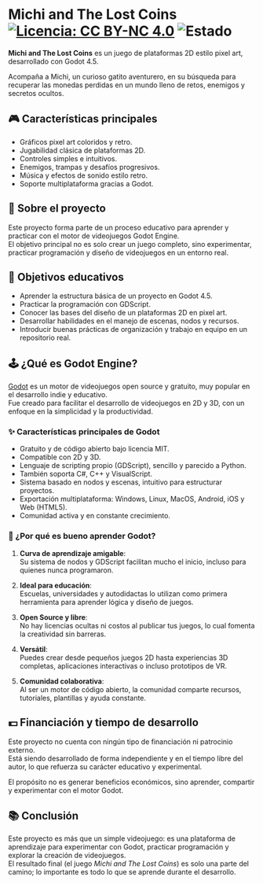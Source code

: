 # Michi and The Lost Coins [![Licencia: CC BY-NC 4.0](https://img.shields.io/badge/Licencia-CC%20BY--NC%204.0-lightgrey.svg)](https://creativecommons.org/licenses/by-nc/4.0/) ![Estado](https://img.shields.io/badge/Estado-En%20desarrollo-red)


**Michi and The Lost Coins** es un juego de plataformas 2D estilo pixel art, desarrollado con Godot 4.5.  

Acompaña a Michi, un curioso gatito aventurero, en su búsqueda para recuperar las monedas perdidas en un mundo lleno de retos, enemigos y secretos ocultos.  

## 🎮 Características principales
- Gráficos pixel art coloridos y retro.  
- Jugabilidad clásica de plataformas 2D.  
- Controles simples e intuitivos.  
- Enemigos, trampas y desafíos progresivos.  
- Música y efectos de sonido estilo retro.  
- Soporte multiplataforma gracias a Godot.


## 📘 Sobre el proyecto
Este proyecto forma parte de un proceso educativo para aprender y practicar con el motor de videojuegos Godot Engine.  
El objetivo principal no es solo crear un juego completo, sino experimentar, practicar programación y diseño de videojuegos en un entorno real.

## 🎯 Objetivos educativos
- Aprender la estructura básica de un proyecto en Godot 4.5.  
- Practicar la programación con GDScript.  
- Conocer las bases del diseño de un plataformas 2D en pixel art.  
- Desarrollar habilidades en el manejo de escenas, nodos y recursos.  
- Introducir buenas prácticas de organización y trabajo en equipo en un repositorio real.  

## 🕹️ ¿Qué es Godot Engine?
[Godot](https://godotengine.org/) es un motor de videojuegos open source y gratuito, muy popular en el desarrollo indie y educativo.  
Fue creado para facilitar el desarrollo de videojuegos en 2D y 3D, con un enfoque en la simplicidad y la productividad.

### ✨ Características principales de Godot
- Gratuito y de código abierto bajo licencia MIT.  
- Compatible con 2D y 3D.  
- Lenguaje de scripting propio (GDScript), sencillo y parecido a Python.  
- También soporta C#, C++ y VisualScript.  
- Sistema basado en nodos y escenas, intuitivo para estructurar proyectos.  
- Exportación multiplataforma: Windows, Linux, MacOS, Android, iOS y Web (HTML5).  
- Comunidad activa y en constante crecimiento.  

### 🚀 ¿Por qué es bueno aprender Godot?
1. **Curva de aprendizaje amigable**:  
   Su sistema de nodos y GDScript facilitan mucho el inicio, incluso para quienes nunca programaron.  

2. **Ideal para educación**:  
   Escuelas, universidades y autodidactas lo utilizan como primera herramienta para aprender lógica y diseño de juegos.  

3. **Open Source y libre**:  
   No hay licencias ocultas ni costos al publicar tus juegos, lo cual fomenta la creatividad sin barreras.  

4. **Versátil**:  
   Puedes crear desde pequeños juegos 2D hasta experiencias 3D completas, aplicaciones interactivas o incluso prototipos de VR.  

5. **Comunidad colaborativa**:  
   Al ser un motor de código abierto, la comunidad comparte recursos, tutoriales, plantillas y ayuda constante.  


## 💵 Financiación y tiempo de desarrollo
Este proyecto no cuenta con ningún tipo de financiación ni patrocinio externo.  
Está siendo desarrollado de forma independiente y en el tiempo libre del autor, lo que refuerza su carácter educativo y experimental.  

El propósito no es generar beneficios económicos, sino aprender, compartir y experimentar con el motor Godot.  

## 📚 Conclusión
Este proyecto es más que un simple videojuego: es una plataforma de aprendizaje para experimentar con Godot, practicar programación y explorar la creación de videojuegos.  
El resultado final (el juego *Michi and The Lost Coins*) es solo una parte del camino; lo importante es todo lo que se aprende durante el desarrollo.  
